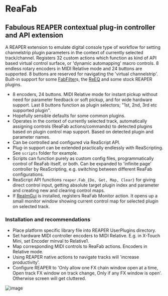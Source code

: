 # ReaFab
## Fabulous REAPER contextual plug-in controller and API extension
A REAPER extension to emulate digital console type of workflow for setting channelstrip plugin parameters in the context of currently selected track/channel. Registers 32 custom actions which function as kind of API based virtual control surface, or 'dynamic automapping' macro controls. 8 endless rotary encoders in MIDI Relative mode and 24 buttons are supported. 8 buttons are reserved for navigating the 'virtual channelstrip'. Built-in support for some [FabFilter](https://www.fabfilter.com)s, the [ReEQ](https://forum.cockos.com/showthread.php?t=213501) and some stock REAPER plugins.

* 8 encoders, 24 buttons. MIDI Relative mode for instant pickup without need for parameter feedback or soft pickup, and for wide hardware support. Last 8 buttons function as plugin selectors; "1st, 2nd, 3rd etc supported plugin".
* Hopefully sensible defaults for some common plugins.
* Operates in the context of currently selected track, automatically assigning controls (ReaFab actions/commands) to detected plugins based on plugin control map support. Based on detected plugin and parameter names.
* Can be controlled and configured via ReaScript API. 
* Plug-in support can be extended practically endlessly with ReaScripting. See ```scripts``` folder for example. 
* Scripts can function purely as custom config files, programmatically control of ReaFab itself, or both. Can be expanded to 'infinite page' controller by ReaScripting, e.g. switching between different ReaFab configurations.
* ReaScript API functions ```reaper.Fab_{Do, Get, Map, Clear}``` for giving direct control input, getting absolute target plugin index and parameter and creating new and clearing control maps.
* If [ReaImGui](https://github.com/cfillion/reaimgui) is installed, registers ReaFab Monitor action. It opens up a small monitor window showing current control map for selected plugin on selected track.

### Installation and recommendations
* Place platform specific library file into REAPER UserPlugins directory.
* Set hardware MIDI controller encoders to MIDI Relative. E.g. in X-Touch Mini, set Encoder minval to Relative1.
* Map corresponding MIDI controls to ReaFab actions. Encoders in Relative mode.
* Using REAPER native actions to navigate tracks will 'increase productivity'.
* Configure REAPER to 'Only allow one FX chain window open at a time, Open track FX window on track change, Only if any FX window is open'. Otherwise screen will get cluttered.

![image](https://i.imgur.com/bAVdj05.gif)
